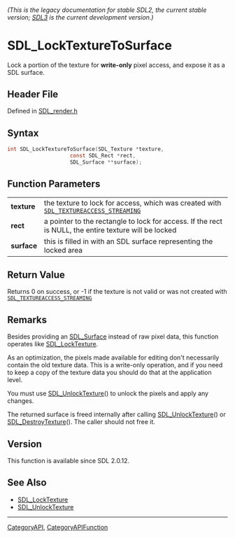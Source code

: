 ###### (This is the legacy documentation for stable SDL2, the current stable version; [SDL3](https://wiki.libsdl.org/SDL3/) is the current development version.)
# SDL_LockTextureToSurface

Lock a portion of the texture for **write-only** pixel access, and expose it as a SDL surface.

## Header File

Defined in [SDL_render.h](https://github.com/libsdl-org/SDL/blob/SDL2/include/SDL_render.h)

## Syntax

```c
int SDL_LockTextureToSurface(SDL_Texture *texture,
                    const SDL_Rect *rect,
                    SDL_Surface **surface);

```

## Function Parameters

|                 |                                                                                                                     |
| --------------- | ------------------------------------------------------------------------------------------------------------------- |
| **texture**     | the texture to lock for access, which was created with [`SDL_TEXTUREACCESS_STREAMING`](SDL_TEXTUREACCESS_STREAMING) |
| **rect**        | a pointer to the rectangle to lock for access. If the rect is NULL, the entire texture will be locked               |
| **surface**     | this is filled in with an SDL surface representing the locked area                                                  |

## Return Value

Returns 0 on success, or -1 if the texture is not valid or was not created
with [`SDL_TEXTUREACCESS_STREAMING`](SDL_TEXTUREACCESS_STREAMING)

## Remarks

Besides providing an [SDL_Surface](SDL_Surface) instead of raw pixel data,
this function operates like [SDL_LockTexture](SDL_LockTexture).

As an optimization, the pixels made available for editing don't necessarily
contain the old texture data. This is a write-only operation, and if you
need to keep a copy of the texture data you should do that at the
application level.

You must use [SDL_UnlockTexture](SDL_UnlockTexture)() to unlock the pixels
and apply any changes.

The returned surface is freed internally after calling
[SDL_UnlockTexture](SDL_UnlockTexture)() or
[SDL_DestroyTexture](SDL_DestroyTexture)(). The caller should not free it.

## Version

This function is available since SDL 2.0.12.

## See Also

- [SDL_LockTexture](SDL_LockTexture)
- [SDL_UnlockTexture](SDL_UnlockTexture)

----
[CategoryAPI](CategoryAPI), [CategoryAPIFunction](CategoryAPIFunction)

